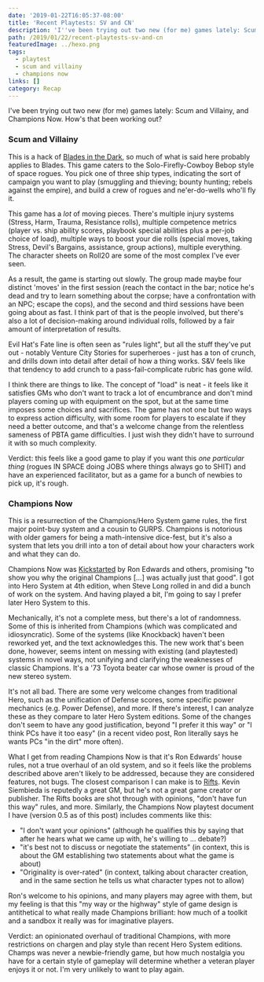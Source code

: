 ```yaml
---
date: '2019-01-22T16:05:37-08:00'
title: 'Recent Playtests: SV and CN'
description: 'I''ve been trying out two new (for me) games lately: Scum and Villainy, and Champions Now. How''s that been working out? '
path: /2019/01/22/recent-playtests-sv-and-cn
featuredImage: ../hexo.png
tags:
  - playtest
  - scum and villainy
  - champions now
links: []
category: Recap
---
```


I've been trying out two new (for me) games lately: Scum and Villainy, and Champions Now. How's that been working out?

<!-- more -->

### Scum and Villainy

This is a hack of [Blades in the Dark](https://www.evilhat.com/home/blades-in-the-dark/), so much of what is said here probably applies to Blades. This game caters to the Solo-Firefly-Cowboy Bebop style of space rogues. You pick one of three ship types, indicating the sort of campaign you want to play (smuggling and thieving; bounty hunting; rebels against the empire), and build a crew of rogues and ne'er-do-wells who'll fly it.

This game has a _lot_ of moving pieces. There's multiple injury systems (Stress, Harm, Trauma, Resistance rolls), multiple competence metrics (player vs. ship ability scores, playbook special abilities plus a per-job choice of load), multiple ways to boost your die rolls (special moves, taking Stress, Devil's Bargains, assistance, group actions), multiple everything. The character sheets on Roll20 are some of the most complex I've ever seen.

As a result, the game is starting out slowly. The group made maybe four distinct 'moves' in the first session (reach the contact in the bar; notice he's dead and try to learn something about the corpse; have a confrontation with an NPC; escape the cops), and the second and third sessions have been going about as fast. I think part of that is the people involved, but there's also a lot of decision-making around individual rolls, followed by a fair amount of interpretation of results.

Evil Hat's Fate line is often seen as "rules light", but all the stuff they've put out - notably Venture City Stories for superheroes - just has a ton of crunch, and drills down into detail after detail of how a thing works. S&V feels like that tendency to add crunch to a pass-fail-complicate rubric has gone wild.

I think there are things to like. The concept of "load" is neat - it feels like it satisfies GMs who don't want to track a lot of encumbrance and don't mind players coming up with equipment on the spot, but at the same time imposes some choices and sacrifices. The game has not one but two ways to express action difficulty, with some room for players to escalate if they need a better outcome, and that's a welcome change from the relentless sameness of PBTA game difficulties. I just wish they didn't have to surround it with so much complexity.

Verdict: this feels like a good game to play if you want this _one particular thing_ (rogues IN SPACE doing JOBS where things always go to SHIT) and have an experienced facilitator, but as a game for a bunch of newbies to pick up, it's rough.

### Champions Now

This is a resurrection of the Champions/Hero System game rules, the first major point-buy system and a cousin to GURPS. Champions is notorious with older gamers for being a math-intensive dice-fest, but it's also a system that lets you drill into a ton of detail about how your characters work and what they can do.

Champions Now was [Kickstarted](https://www.kickstarter.com/projects/herogames/champions-now) by Ron Edwards and others, promising "to show you why the original Champions [...] was actually just that good". I got into Hero System at 4th edition, when Steve Long rolled in and did a bunch of work on the system. And having played a bit, I'm going to say I prefer later Hero System to this.

Mechanically, it's not a complete mess, but there's a lot of randomness. Some of this is inherited from Champions (which was complicated and idiosyncratic). Some of the systems (like Knockback) haven't been reworked yet, and the text acknowledges this. The new work that's been done, however, seems intent on messing with existing (and playtested) systems in novel ways, not unifying and clarifying the weaknesses of classic Champions. It's a '73 Toyota beater car whose owner is proud of the new stereo system.

It's not all bad. There are some very welcome changes from traditional Hero, such as the unification of Defense scores, some specific power mechanics (e.g. Power Defense), and more. If there's interest, I can analyze these as they compare to later Hero System editions. Some of the changes don't seem to have any good justification, beyond "I prefer it this way" or "I think PCs have it too easy" (in a recent video post, Ron literally says he wants PCs "in the dirt" more often).

What I get from reading Champions Now is that it's Ron Edwards' house rules, not a true overhaul of an old system, and so it feels like the problems described above aren't likely to be addressed, because they are considered features, not bugs. The closest comparison I can make is to [Rifts](https://en.wikipedia.org/wiki/Rifts_(role-playing_game)). Kevin Siembieda is reputedly a great GM, but he's not a great game creator or publisher. The Rifts books are shot through with opinions, "don't have fun this way" rules, and more. Similarly, the Champions Now playtest document I have (version 0.5 as of this post) includes comments like this:

* "I don't want your opinions" (although he qualifies this by saying that after he hears what we came up with, he's willing to ... debate?)
* "it's best not to discuss or negotiate the statements" (in context, this is about the GM establishing two statements about what the game is about)
* "Originality is over-rated" (in context, talking about character creation, and in the same section he tells us what character types not to allow)

Ron's welcome to his opinions, and many players may agree with them, but my feeling is that this "my way or the highway" style of game design is antithetical to what really made Champions brilliant: how much of a toolkit and a sandbox it really was for imaginative players.

Verdict: an opinionated overhaul of traditional Champions, with more restrictions on chargen and play style than recent Hero System editions. Champs was never a newbie-friendly game, but how much nostalgia you have for a certain style of gameplay will determine whether a veteran player enjoys it or not. I'm very unlikely to want to play again.